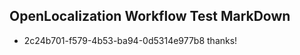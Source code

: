 ## OpenLocalization Workflow Test MarkDown
* 2c24b701-f579-4b53-ba94-0d5314e977b8 thanks!

<!--HONumber=Aug16_HO1-->


